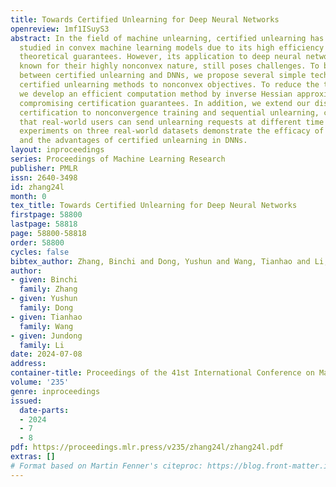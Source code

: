 ```yaml
---
title: Towards Certified Unlearning for Deep Neural Networks
openreview: 1mf1ISuyS3
abstract: In the field of machine unlearning, certified unlearning has been extensively
  studied in convex machine learning models due to its high efficiency and strong
  theoretical guarantees. However, its application to deep neural networks (DNNs),
  known for their highly nonconvex nature, still poses challenges. To bridge the gap
  between certified unlearning and DNNs, we propose several simple techniques to extend
  certified unlearning methods to nonconvex objectives. To reduce the time complexity,
  we develop an efficient computation method by inverse Hessian approximation without
  compromising certification guarantees. In addition, we extend our discussion of
  certification to nonconvergence training and sequential unlearning, considering
  that real-world users can send unlearning requests at different time points. Extensive
  experiments on three real-world datasets demonstrate the efficacy of our method
  and the advantages of certified unlearning in DNNs.
layout: inproceedings
series: Proceedings of Machine Learning Research
publisher: PMLR
issn: 2640-3498
id: zhang24l
month: 0
tex_title: Towards Certified Unlearning for Deep Neural Networks
firstpage: 58800
lastpage: 58818
page: 58800-58818
order: 58800
cycles: false
bibtex_author: Zhang, Binchi and Dong, Yushun and Wang, Tianhao and Li, Jundong
author:
- given: Binchi
  family: Zhang
- given: Yushun
  family: Dong
- given: Tianhao
  family: Wang
- given: Jundong
  family: Li
date: 2024-07-08
address:
container-title: Proceedings of the 41st International Conference on Machine Learning
volume: '235'
genre: inproceedings
issued:
  date-parts:
  - 2024
  - 7
  - 8
pdf: https://proceedings.mlr.press/v235/zhang24l/zhang24l.pdf
extras: []
# Format based on Martin Fenner's citeproc: https://blog.front-matter.io/posts/citeproc-yaml-for-bibliographies/
---
```

